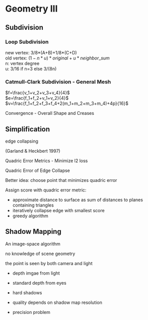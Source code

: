 # Geometry III

## Subdivision

### Loop Subdivision

new vertex: 3/8*(A+B)+1/8*(C+D)  
old vertex: $(1-n*u)*original+u*neighbor\_sum$  
n: vertex degree  
u: 3/16 if n=3 else 3/(8n)

### Catmull-Clark Subdivision - General Mesh

$f=\frac{v_1+v_2+v_3+v_4}{4}$  
$e=\frac{f_1+f_2+v_1+v_2}{4}$  
$v=\frac{f_1+f_2+f_3+f_4+2(m_1+m_2+m_3+m_4)+4p}{16}$

Convergence - Overall Shape and Creases

## Simplification

edge collapsing

(Garland & Heckbert 1997)

Quadric Error Metrics - Minimize l2 loss

Quadric Error of Edge Collapse

Better idea: choose point that minimizes quadric error

Assign score with quadric error metric:

- approximate distance to surface as sum of distances to planes containing triangles
- iteratively collapse edge with smallest score
- greedy algorithm

## Shadow Mapping

An image-space algorithm

no knowledge of scene geometry

the point is seen by both camera and light

- depth imgae from light
- standard depth from eyes

- hard shadows
- quality depends on shadow map resolution
- precision problem
